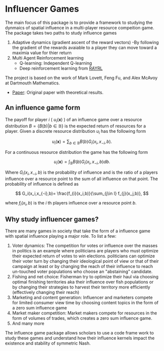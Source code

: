 # Influencer Games 
The main focus of this package is to provide a framework to studying the dynmaics of spatial influence in a multi-player resource compeition game. The package takes two paths to study influence games
1. Adaptive dynamics (gradient ascent of the reward vectors)
    -By following the gradient of the rewards avaiable to a player they can move toward a maximia value for thier return
2. Multi Agent Reinforcement learning 
    - Q-learning: Independent Q-learning
    - Deep reinforcement learning from [RAYRL](https://docs.ray.io/en/latest/rllib/index.html)

The project is based on the work of Mark Lovett, Feng Fu, and Alex McAvoy at Dartmouth Mathematics. 
    
- [Paper](https://www.google.com/): Original paper with theoretical results.
## An influence game form 
The payoff for player $i$ ( $`u_i(\mathbf{x})`$ ) of an influence game over a resource distribution $`B=\{B(b)|b\in \mathbb B\}`$ is the expected return of resources for a player. Given a discrete resource distribution $`u_i`$ has the following form

$$
    u_i(\mathbf{x})=\sum_{b\in \mathbb{B}} B(b)G_{i}(x_i,x_{-i},b).
$$

For a continuous resource distribution the game has the following form 

$$
    u_i(\mathbf{x})=\int_{\mathbb{B}} B(b)G_{i}(x_i,x_{-i},b)db.
$$

Where $G_{i}(x_i,x_{-i},b)$ is the probability of influence and is the ratio of a players influence over a resource point to the sum of all influence on that point. The probability of influence is defined as 

$$ 
    G_i(x_i,x_{-i},b)= \frac{f_{i}(x_i,b)}{\sum_{j\in I} f_{j}(x_j,b)},
$$

where $f_{i}(x_i,b)$ is the $i$ th players influence over a resource point $b$.

## Why study influencer games?
There are many games in society that take the form of a influence game with spatial influence playing a major role. To list a few:
1. Voter dynamics: The competition for votes or influence over the masses in politics is an example where politicians are players who must optimize their expected return of votes to win elections. politicians can optimize their voter turn by changing their ideological point of view or that of their campaign at least or by changing the reach of their influence to reach un-touched voter populations who choose an "abstaining" candidate. 
2. Fishing and net choice: Fisherman try to optimize their haul via choosing optimal finishing territories aka their influence over fish populations or by changing their strategies to harvest their territory more efficiently (effectively changing their reach)
3. Marketing and content generation: Influencer and marketers compete for limited consumer view time by choosing content topics in the form of a zero sum influence game
4. Market maker competition: Market makers compete for resources in the form of volumes of trades, which creates a zero sum influence game.
5. And many more  

The influence game package allows scholars to use a code frame work to study these games and understand how their influence kernels impact the existence and stability of symmetric Nash. 
